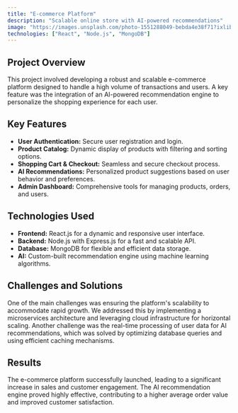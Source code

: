 ```yaml
---
title: "E-commerce Platform"
description: "Scalable online store with AI-powered recommendations"
image: "https://images.unsplash.com/photo-1551288049-bebda4e38f71?ixlib=rb-4.0.3&ixid=M3wxMjA3fDB8MHxwaG90by1wYWdlfHx8fGVufDB8fHx8fA%3D%3D&auto=format&fit=crop&w=1470&q=80"
technologies: ["React", "Node.js", "MongoDB"]
---
```


## Project Overview

This project involved developing a robust and scalable e-commerce platform designed to handle a high volume of transactions and users. A key feature was the integration of an AI-powered recommendation engine to personalize the shopping experience for each user.

## Key Features

*   **User Authentication:** Secure user registration and login.
*   **Product Catalog:** Dynamic display of products with filtering and sorting options.
*   **Shopping Cart & Checkout:** Seamless and secure checkout process.
*   **AI Recommendations:** Personalized product suggestions based on user behavior and preferences.
*   **Admin Dashboard:** Comprehensive tools for managing products, orders, and users.

## Technologies Used

*   **Frontend:** React.js for a dynamic and responsive user interface.
*   **Backend:** Node.js with Express.js for a fast and scalable API.
*   **Database:** MongoDB for flexible and efficient data storage.
*   **AI:** Custom-built recommendation engine using machine learning algorithms.

## Challenges and Solutions

One of the main challenges was ensuring the platform's scalability to accommodate rapid growth. We addressed this by implementing a microservices architecture and leveraging cloud infrastructure for horizontal scaling. Another challenge was the real-time processing of user data for AI recommendations, which was solved by optimizing database queries and using efficient caching mechanisms.

## Results

The e-commerce platform successfully launched, leading to a significant increase in sales and customer engagement. The AI recommendation engine proved highly effective, contributing to a higher average order value and improved customer satisfaction.

